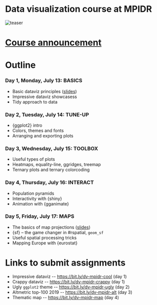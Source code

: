 # Data visualization course at MPIDR

![[teaser][small]][large]

[small]: https://i.imgur.com/jeO5gxW.png
[large]: https://i.imgur.com/yVB7iYK.png

# [Course announcement][link]

[link]: https://bit.ly/dataviz-mpidr-2020


# Outline

### Day 1, Monday, July 13: BASICS
- Basic dataviz principles ([slides][slides-gg])
- Impressive dataviz showcasess
- Tidy approach to data

### Day 2, Tuesday, July 14: TUNE-UP
- {ggplot2} intro
- Colors, themes and fonts
- Arranging and exporting plots

### Day 3, Wednesday, July 15: TOOLBOX
- Useful types of plots
- Heatmaps, equality-line, ggridges, treemap
- Ternary plots and ternary colorcoding

### Day 4, Thursday, July 16: INTERACT
- Population pyramids
- Interactivity with {shiny}
- Animation with {gganimate}

### Day 5, Friday, July 17: MAPS
- The basics of map projections ([slides][slides-map])
- {sf} – the game changer in #rspatial, `geom_sf`
- Useful spatial processing tricks
- Mapping Europe with {eurostat}

[slides-gg]: https://ikashnitsky.github.io/share/2007-mpidr-dataviz/slides-dataviz.html
[slides-map]: /https://ikashnitsky.github.io/share/2007-mpidr-dataviz/slides-maps.html

# Links to submit assignments
- Impressive dataviz -- https://bit.ly/dv-mpidr-cool (day 1)
- Crappy dataviz -- https://bit.ly/dv-mpidr-crappy (day 1)
- Ugly `ggplot2` theme -- https://bit.ly/dv-mpidr-ugly (day 2)
- Altmetric top-100 2019 -- https://bit.ly/dv-mpidr-alt (day 3)
- Thematic map -- https://bit.ly/dv-mpidr-map (day 4)


